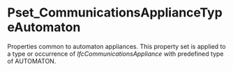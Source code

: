# Pset_CommunicationsApplianceTypeAutomaton

Properties common to automaton appliances. This property set is applied to a type or occurrence of _IfcCommunicationsAppliance_ with predefined type of AUTOMATON.
<!-- end of short definition -->

